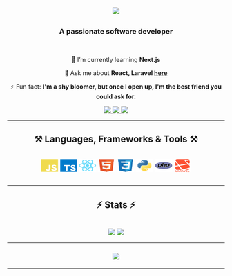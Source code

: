 <h1 align="center">
    <img src="https://readme-typing-svg.herokuapp.com/?font=Righteous&size=35&center=true&vCenter=true&width=500&height=70&duration=4000&lines=Hi+There!+👋;+I'm+Abebe+Biru!;" />
</h1>
<h3 align="center">A passionate software developer</h3><br>
<div align="center">
  
 🌱 I’m currently learning **Next.js**

 💬 Ask me about **React, Laravel [here](https://github.com/Abebe-Biru/Abebe-Biru/issues)**

 ⚡ Fun fact: **I'm a shy bloomer, but once I open up, I'm the best friend you could ask for.**
 <div>
  <a href="https://linkedin.com/in/abebe-biru" target="_blank" >
    <img src="https://img.shields.io/badge/LinkedIn-0077B5?style=for-the-badge&logo=linkedin&logoColor=white" target="_blank" />
  </a>
    <a href="https://facebook.com/abs476" target="_blank" >
    <img src="https://img.shields.io/badge/Facebook-1877F2?style=for-the-badge&logo=facebook&logoColor=white" target="_blank" />
      
  </a>
    <a href="https://twitter.com/AbebeBiru5" target="_blank" >
    <img src="https://img.shields.io/badge/Twitter-1DA1F2?style=for-the-badge&logo=twitter&logoColor=white" target="_blank" />
  </a>
 </div>
 
 <hr/>
 
<h2 align="center">⚒️ Languages, Frameworks & Tools ⚒️</h2>

 <div style="display:inline_block"><br>
  <img align="center" alt="Rafa.Js" height="30" width="40" src="https://raw.githubusercontent.com/devicons/devicon/master/icons/javascript/javascript-plain.svg" />
  <img align="center" alt="Rafa.Ts" height="30" width="40" src="https://raw.githubusercontent.com/devicons/devicon/master/icons/typescript/typescript-plain.svg" />
  <img align="center" alt="Rafa-React" height="30" width="40" src="https://raw.githubusercontent.com/devicons/devicon/master/icons/react/react-original.svg" />
  <img align="center" alt="Rafa-HTML" height="30" width="40" src="https://raw.githubusercontent.com/devicons/devicon/master/icons/html5/html5-original.svg" />
  <img align="center" alt="Rafa-CSS" height="30" width="40" src="https://raw.githubusercontent.com/devicons/devicon/master/icons/css3/css3-original.svg" />
  <img align="center" alt="Rafa-Python" height="30" width="40" src="https://raw.githubusercontent.com/devicons/devicon/master/icons/python/python-original.svg" />
  <img align="center" alt="PHP" title="PHP" height="30" width="40" src="https://raw.githubusercontent.com/devicons/devicon/master/icons/php/php-original.svg" />
  <img align="center" alt="Laravel" title="Laravel" height="30" width="40" src="https://raw.githubusercontent.com/devicons/devicon/master/icons/laravel/laravel-plain-wordmark.svg" />
</div>
<br/>
<hr/>

<h2 align="center">⚡ Stats ⚡</h2>
<br>
<div>
  <a href="https://github/Abebe-Biru"><a/>
  <img height="180em" src="https://github-readme-stats.vercel.app/api?username=Abebe-Biru&show_icons=true&theme=dracula&include_all_commits=true&count_private=true" />
  <img height="180em" src="https://github-readme-stats.vercel.app/api/top-langs/?username=Abebe-Biru&layout=compact&langs_count=16&theme=dracula" />
 </div>

 <!-- ![Snake animation](https://github.com/Abebe-Biru/blob/output-contribution-grid-snake.svg)-->
 <hr/>

<h3 align="center">
    <img src="https://readme-typing-svg.herokuapp.com/?font=Righteous&size=25&center=true&vCenter=true&width=500&height=70&duration=4000&lines=🎉+As+dhufuukee+gammadeera!+🤗;🎉+እዚህ+በመምጣትህ+ደስ+ብሎኛል!+🤗;+🎉+Glad+you're+here!+🤗">
</h3>
<hr/>

</div>
